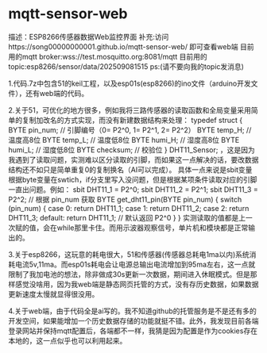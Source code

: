 # mqtt-sensor-web
描述：ESP8266传感器数据Web监控界面
补充:访问https://song00000000001.github.io/mqtt-sensor-web/
    即可查看web端
    目前用的mqtt broker:wss://test.mosquitto.org:8081/mqtt
    目前用的topic:esp8266/sensor/data/202509081515
ps:(请不要向我的topic发消息)

1.代码.7z中包含51的keil工程，以及esp01s(esp8266)的ino文件（arduino开发文件），还有web端的代码。

2.关于51，可优化的地方很多，例如我将三路传感器的读取函数和全局变量采用简单的复制加改名的方式实现，而没有新建数据结构来处理：
typedef struct {
    BYTE pin_num;       // 引脚编号（0= P2^0, 1= P2^1, 2= P2^2）
    BYTE temp_H;        // 温度高8位
    BYTE temp_L;        // 温度低8位
    BYTE humi_H;        // 湿度高8位
    BYTE humi_L;        // 湿度低8位
    BYTE checksum;      // 校验位
} DHT11_Sensor;
，这是因为我遇到了读取问题，实测难以区分读取的引脚，而如果这一点解决的话，要改数据结构还不如只是简单重复0的复制换名（AI可以完成）。
具体一点来说是sbit变量根据byte变量在swtich，if分支里写入没问题，但是根据某项条件读取对应的引脚一直出问题。例如：
sbit DHT11_1 = P2^0;
sbit DHT11_2 = P2^1;
sbit DHT11_3 = P2^2;
// 根据 pin_num 获取
BYTE get_dht11_pin(BYTE pin_num) {
    switch (pin_num) {
        case 0: return DHT11_1;
        case 1: return DHT11_2;
        case 2: return DHT11_3;
        default: return DHT11_1; // 默认返回 P2^0
    }
}
实测读取的值都是上一次赋的值，会在while那里卡住。而用示波器观察信号，单片机和模块都是正常输出的。

3.关于esp8266，这玩意的耗电很大，51和传感器(传感器总耗电1ma以内)系统消耗电流5v,11ma。而esp01s耗电会让电源总输出电流增加到95ma左右，这一点就限制了我加电池的想法，除非做成30s更新一次数据，期间进入休眠模式。但是那样感觉没啥用，因为我web端是静态网页托管的方式，没有存历史数据，如果数据更新速度太慢就显得很没用。

4.关于web端，由于代码全是ai写的。我不知道github的托管服务是不是还有多的开发空间，如果能增加一个历史数据存储的功能就挺不错。此外，我发现目前各端登录网站并保持mqtt配置后，各端都不一样，我猜是因为配置是作为cookies存在本地的，这一点似乎也可以利用起来。
